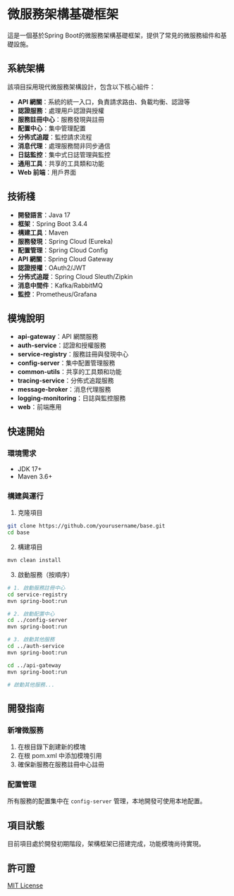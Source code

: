 # 微服務架構基礎框架

這是一個基於Spring Boot的微服務架構基礎框架，提供了常見的微服務組件和基礎設施。

## 系統架構

該項目採用現代微服務架構設計，包含以下核心組件：

- **API 網關**：系統的統一入口，負責請求路由、負載均衡、認證等
- **認證服務**：處理用戶認證與授權
- **服務註冊中心**：服務發現與註冊
- **配置中心**：集中管理配置
- **分佈式追蹤**：監控請求流程
- **消息代理**：處理服務間非同步通信
- **日誌監控**：集中式日誌管理與監控
- **通用工具**：共享的工具類和功能
- **Web 前端**：用戶界面

## 技術棧

- **開發語言**：Java 17
- **框架**：Spring Boot 3.4.4
- **構建工具**：Maven
- **服務發現**：Spring Cloud (Eureka)
- **配置管理**：Spring Cloud Config
- **API 網關**：Spring Cloud Gateway
- **認證授權**：OAuth2/JWT
- **分佈式追蹤**：Spring Cloud Sleuth/Zipkin
- **消息中間件**：Kafka/RabbitMQ
- **監控**：Prometheus/Grafana

## 模塊說明

- **api-gateway**：API 網關服務
- **auth-service**：認證和授權服務
- **service-registry**：服務註冊與發現中心
- **config-server**：集中配置管理服務
- **common-utils**：共享的工具類和功能
- **tracing-service**：分佈式追蹤服務
- **message-broker**：消息代理服務
- **logging-monitoring**：日誌與監控服務
- **web**：前端應用

## 快速開始

### 環境需求

- JDK 17+
- Maven 3.6+

### 構建與運行

1. 克隆項目
```bash
git clone https://github.com/yourusername/base.git
cd base
```

2. 構建項目
```bash
mvn clean install
```

3. 啟動服務（按順序）
```bash
# 1. 啟動服務註冊中心
cd service-registry
mvn spring-boot:run

# 2. 啟動配置中心
cd ../config-server
mvn spring-boot:run

# 3. 啟動其他服務
cd ../auth-service
mvn spring-boot:run

cd ../api-gateway
mvn spring-boot:run

# 啟動其他服務...
```

## 開發指南

### 新增微服務

1. 在根目錄下創建新的模塊
2. 在根 pom.xml 中添加模塊引用
3. 確保新服務在服務註冊中心註冊

### 配置管理

所有服務的配置集中在 `config-server` 管理，本地開發可使用本地配置。

## 項目狀態

目前項目處於開發初期階段，架構框架已搭建完成，功能模塊尚待實現。

## 許可證

[MIT License](LICENSE) 
